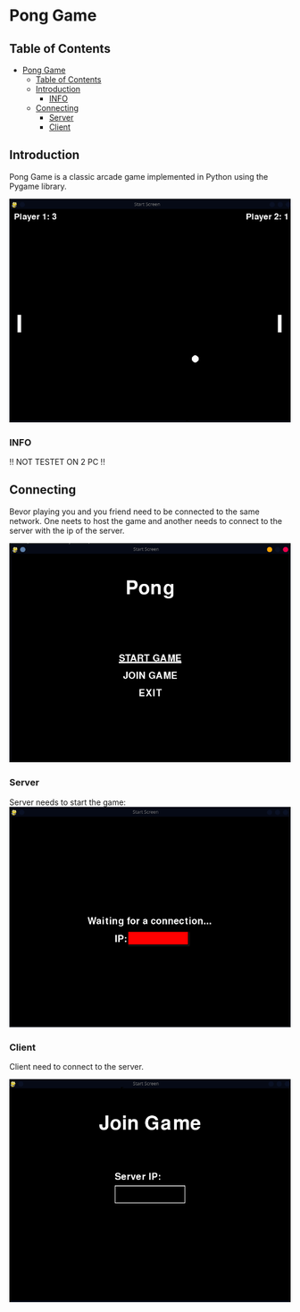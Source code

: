 # Pong Game

## Table of Contents

- [Pong Game](#pong-game)
  - [Table of Contents](#table-of-contents)
  - [Introduction](#introduction)
    - [INFO](#info)
  - [Connecting](#connecting)
    - [Server](#server)
    - [Client](#client)

## Introduction

Pong Game is a classic arcade game implemented in Python using the Pygame library.

![Alt text](/images/image.png)

### INFO

!! NOT TESTET ON 2 PC !! <br>

## Connecting

Bevor playing you and you friend need to be connected to the same network. One neets to host the game and another needs to connect to the server with the ip of the server.

![Alt text](/images/image-1.png)

### Server

Server needs to start the game:
![Alt text](/images/image-2.png)

### Client

Client need to connect to the server.

![Alt text](/images/image-3.png)
